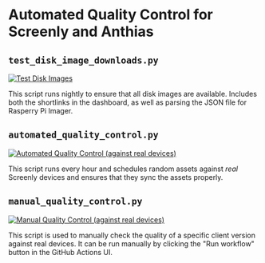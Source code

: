 # Automated Quality Control for Screenly and Anthias

## `test_disk_image_downloads.py`

[![Test Disk Images](https://github.com/Screenly/Quality-Control/actions/workflows/test-disk-images.yml/badge.svg)](https://github.com/Screenly/Quality-Control/actions/workflows/test-disk-images.yml)

This script runs nightly to ensure that all disk images are available. Includes both the shortlinks in the dashboard, as well as parsing the JSON file for Rasperry Pi Imager.

## `automated_quality_control.py`

[![Automated Quality Control (against real devices)](https://github.com/Screenly/Quality-Control/actions/workflows/automated-quality-control.yml/badge.svg)](https://github.com/Screenly/Quality-Control/actions/workflows/automated-quality-control.yml)

This script runs every hour and schedules random assets against *real* Screenly devices and ensures that they sync the assets properly.

## `manual_quality_control.py`

[![Manual Quality Control (against real devices)](https://github.com/Screenly/Quality-Control/actions/workflows/manual-quality-control.yml/badge.svg)](https://github.com/Screenly/Quality-Control/actions/workflows/manual-quality-control.yml)

This script is used to manually check the quality of a specific client version against real devices. It can be run manually by clicking the "Run workflow" button in the GitHub Actions UI.




